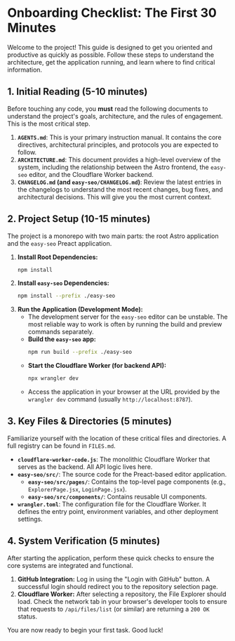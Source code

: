 # Onboarding Checklist: The First 30 Minutes

Welcome to the project! This guide is designed to get you oriented and productive as quickly as possible. Follow these steps to understand the architecture, get the application running, and learn where to find critical information.

## 1. Initial Reading (5-10 minutes)

Before touching any code, you **must** read the following documents to understand the project's goals, architecture, and the rules of engagement. This is the most critical step.

1.  **`AGENTS.md`**: This is your primary instruction manual. It contains the core directives, architectural principles, and protocols you are expected to follow.
2.  **`ARCHITECTURE.md`**: This document provides a high-level overview of the system, including the relationship between the Astro frontend, the `easy-seo` editor, and the Cloudflare Worker backend.
3.  **`CHANGELOG.md` (and `easy-seo/CHANGELOG.md`)**: Review the latest entries in the changelogs to understand the most recent changes, bug fixes, and architectural decisions. This will give you the most current context.

## 2. Project Setup (10-15 minutes)

The project is a monorepo with two main parts: the root Astro application and the `easy-seo` Preact application.

1.  **Install Root Dependencies:**
    ```bash
    npm install
    ```
2.  **Install `easy-seo` Dependencies:**
    ```bash
    npm install --prefix ./easy-seo
    ```
3.  **Run the Application (Development Mode):**
    *   The development server for the `easy-seo` editor can be unstable. The most reliable way to work is often by running the build and preview commands separately.
    *   **Build the `easy-seo` app:**
        ```bash
        npm run build --prefix ./easy-seo
        ```
    *   **Start the Cloudflare Worker (for backend API):**
        ```bash
        npx wrangler dev
        ```
    *   Access the application in your browser at the URL provided by the `wrangler dev` command (usually `http://localhost:8787`).

## 3. Key Files & Directories (5 minutes)

Familiarize yourself with the location of these critical files and directories. A full registry can be found in `FILES.md`.

-   **`cloudflare-worker-code.js`**: The monolithic Cloudflare Worker that serves as the backend. All API logic lives here.
-   **`easy-seo/src/`**: The source code for the Preact-based editor application.
    -   **`easy-seo/src/pages/`**: Contains the top-level page components (e.g., `ExplorerPage.jsx`, `LoginPage.jsx`).
    -   **`easy-seo/src/components/`**: Contains reusable UI components.
-   **`wrangler.toml`**: The configuration file for the Cloudflare Worker. It defines the entry point, environment variables, and other deployment settings.

## 4. System Verification (5 minutes)

After starting the application, perform these quick checks to ensure the core systems are integrated and functional.

1.  **GitHub Integration:** Log in using the "Login with GitHub" button. A successful login should redirect you to the repository selection page.
2.  **Cloudflare Worker:** After selecting a repository, the File Explorer should load. Check the network tab in your browser's developer tools to ensure that requests to `/api/files/list` (or similar) are returning a `200 OK` status.

You are now ready to begin your first task. Good luck!
